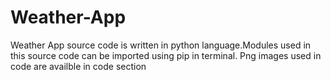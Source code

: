 # Weather-App
Weather App source code is written in python language.Modules used in this source code can be imported using pip in terminal. Png images used in code are availble in code section
